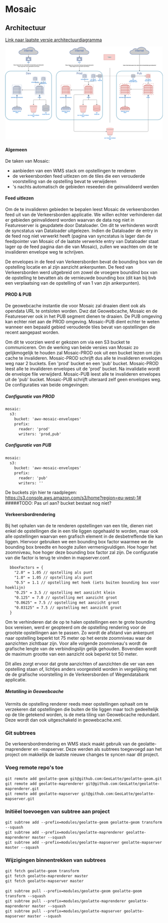 # Mosaic

## Architectuur

[Link naar laatste versie architectuurdiagramma](https://drive.google.com/file/d/1KqRnKhuCO_8MxiXwb0ElCmtxnSd9_Qo1/view)


![Image van Architectuurdiagramma](mosaic-architectuur.png)

#### Algemeen

De taken van Mosaic:
  - aanbieden van een WMS stack om opstellingen te renderen
  - de verkeersborden feed uitlezen om de tiles die een verouderde voorstelling van de opstelling bevat te verwijderen
  - 's nachts automatisch de gebieden reseeden die geinvalideerd werden

#### Feed uitlezen

Om de te invalideren gebieden te bepalen leest Mosaic de verkeersborden feed uit van de Verkeersborden applicatie. We willen echter 
verhinderen dat er gebieden geinvalideerd worden waarvan de data nog niet in Featureserver is geupdatete door Dataloader. Om dit te 
verhinderen wordt de syncstatus van Dataloader uitgelezen. Indien de Dataloader de entry in de feed nog niet verwerkt heeft (pagina van
syncstatus is lager dan de feedpointer van Mosaic of de laatste verwerkte entry van Dataloader staat lager op de feed pagina dan die
van Mosaic), zullen we wachten om de te invalideren envelope weg te schrijven.

De envelopes in de feed van Verkeersborden bevat de bounding box van de opstelling locatie en al zijn aanzicht ankerpunten. De feed van 
Verkeersborden werd uitgebreid om zowel de vroegere boundind box van de opstelling te bevatten als de vernieuwde bounding box (dit kan 
bij bvb een verplaatsing van de opstelling of van 1 van zijn ankerpunten). 


#### PROD & PUB

De geowebcache instantie die voor Mosaic zal draaien dient ook als opendata URL te ontsloten worden. Dwz dat Geowebcache, Mosaic en de 
Featureserver ook in het PUB segment dienen te draaien. De PUB omgeving kan echter niet aan de PROD omgeving. Mosaic-PUB dient echter
te weten wanneer een bepaald gebied verouderde tiles bevat van opstellingen die recent aangepast worden. 

Om dit te voorzien werd er gekozen om via een S3 bucket te communiceren. Om de werking van beide versies van Mosaic zo gelijkmogelijk te houden zal Mosaic-PROD ook uit een bucket
lezen om zijn cache te invalideren. Mosaic-PROD schrijft dus alle te invalideren envelopes weg naar 2 buckets. Een 'prod' bucket en een 'pub'
bucket. Mosaic-PROD leest alle te invalideren envelopes uit de 'prod' bucket. Na invalidatie wordt de envelope file verwijderd. Mosaic-PUB
leest alle te invalideren envelopes uit de 'pub' bucket. Mosaic-PUB schrijft uiteraard zelf geen envelopes weg. De configuraties van beide
omgevingen:

  ##### Configuratie van PROD
    mosaic:
      s3:
        bucket: 'awv-mosaic-envelopes'
        prefix:
          reader: 'prod'
          writers: 'prod,pub'

  ##### Configuratie van PUB
    mosaic:
      s3:
        bucket: 'awv-mosaic-envelopes'
        prefix:
          reader: 'pub'
          writers: ''


De buckets zijn hier te raadplegen: https://s3.console.aws.amazon.com/s3/home?region=eu-west-1#
#####TODO: Pas url aan? bucket bestaat nog niet?

#### Verkeersbordrendering

Bij het ophalen van de te renderen opstellingen van een tile, dienen niet enkel de opstellingen die in een tile liggen opgehaald te worden,
maar ook alle opstellingen waarvan een grafisch element in de desbetreffende tile kan liggen. Hiervoor gebruiken we een bounding box factor
waarmee we de bounding box breedte en hoogte zullen vermenigvuldigen. Hoe hoger het zoomniveau, hoe hoger deze bounding box factor zal zijn.
De configuratie van die factor is terug te vinden in mapserver.conf.

      bboxFactors = {
        "2.0" = 1.05 // opstelling als punt
        "1.0" = 1.05 // opstelling als punt
        "0.5" = 1.1 // opstelling met hoek (iets buiten bounding box voor hoeklijn)
        "0.25" = 3.5 // opstelling met aanzicht klein
        "0.125" = 7.0 // opstelling met aanzicht groot
        "0.0625" = 7.5 // opstelling met aanzicht groot
        "0.03125" = 7.5 // opstelling met aanzicht groot
      }

Om te verhinderen dat de op te halen opstellingen een te grote bounding box vereisen, werd er geopteerd om de opstelling rendering voor
de grootste opstellingen aan te passen. Zo wordt de afstand van ankerpunt naar opstelling beperkt tot 75 meter op het eerste zoomniveau
waar de aanzichten zichtbaar zijn. Voor alle volgende zoomniveau's wordt de grafische lengte van de verbindingslijn gelijk gehouden.
Bovendien wordt de maximum grootte van een aanzicht ook beperkt tot 50 meter. 

Dit alles zorgt ervoor dat grote aanzichten of aanzichten die ver van een opstelling staan of, lichtjes anders voorgesteld worden in 
vergelijking met de de grafische voorstelling in de Verkeersborden of Wegendatabank applicatie.

##### Metatiling in Geowebcache

Vermits de opstelling renderer reeds meer opstellingen ophaalt om te verzekeren dat opstellingen die buiten de tile liggen maar toch 
gedeeltelijk op de tile getekend worden, is de meta tiling van Geowebcache redundant. Deze wordt dan ook uitgeschakeld in geowebcache.xml.

### Git subtrees

De verkeersbordrendering en WMS stack maakt gebruik van de geolatte-maprenderer en -mapserver. Deze werden als
subtrees toegevoegd aan het project om makkelijk de laatste nieuwe changes te syncen naar dit project.

### Voeg remote repo's toe
    git remote add geolatte-geom git@github.com:GeoLatte/geolatte-geom.git
    git remote add geolatte-maprenderer git@github.com:GeoLatte/geolatte-maprenderer.git
    git remote add geolatte-mapserver git@github.com:GeoLatte/geolatte-mapserver.git

### Initiëel toevoegen van subtree aan project
    git subtree add --prefix=modules/geolatte-geom geolatte-geom transform --squash
    git subtree add --prefix=modules/geolatte-maprenderer geolatte-maprenderer master --squash
    git subtree add --prefix=modules/geolatte-mapserver geolatte-mapserver master --squash

### Wijzigingen binnentrekken van subtrees
    git fetch geolatte-geom transform
    git fetch geolatte-maprenderer master
    git fetch geolatte-mapserver master

    git subtree pull --prefix=modules/geolatte-geom geolatte-geom transform --squash
    git subtree pull --prefix=modules/geolatte-maprenderer geolatte-maprenderer master --squash
    git subtree pull --prefix=modules/geolatte-mapserver geolatte-mapserver master --squash
